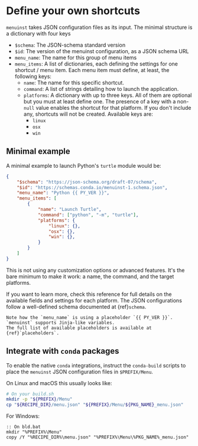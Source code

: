 # Define your own shortcuts

`menuinst` takes JSON configuration files as its input.
The minimal structure is a dictionary with four keys

- `$schema`: The JSON-schema standard version
- `$id`: The version of the menuinst configuration, as a JSON schema URL
- `menu_name`: The name for this group of menu items
- `menu_items`: A list of dictionaries, each defining the settings for one shortcut / menu item. Each menu item must define, at least, the following keys:
    - `name`: The name for this specific shortcut.
    - `command`: A list of strings detailing how to launch the application.
    - `platforms`: A dictionary with up to three keys. All of them are optional but you must at least define one. The presence of a key with a non-`null` value enables the shortcut for that platform. If you don't include any, shortcuts will not be created. Available keys are:
        - `linux`
        - `osx`
        - `win`

## Minimal example 

A minimal example to launch Python's `turtle` module would be:

```json
{
    "$schema": "https://json-schema.org/draft-07/schema",
    "$id": "https://schemas.conda.io/menuinst-1.schema.json",
    "menu_name": "Python {{ PY_VER }}",
    "menu_items": [
        {
            "name": "Launch Turtle",
            "command": ["python", "-m", "turtle"],
            "platforms": {
                "linux": {},
                "osx": {},
                "win": {},
            }
        }
    ]
}
```

This is not using any customization options or advanced features.
It's the bare minimum to make it work: a name, the command, and the target platforms.

If you want to learn more, check this reference for full details on the available fields and settings for each platform.
The JSON configurations follow a well-defined schema documented at {ref}`schema`.

```{tip}
Note how the `menu_name` is using a placeholder `{{ PY_VER }}`.
`menuinst` supports Jinja-like variables. 
The full list of available placeholders is available at {ref}`placeholders`.
```

## Integrate with `conda` packages

To enable the native `conda` integrations, instruct the `conda-build` scripts to place the `menuinst` JSON configuration files in `$PREFIX/Menu`.

On Linux and macOS this usually looks like:

```bash
# On your build.sh
mkdir -p "${PREFIX}/Menu"
cp "${RECIPE_DIR}/menu.json" "${PREFIX}/Menu/${PKG_NAME}_menu.json"
```

For Windows:

```batch
:: On bld.bat
mkdir "%PREFIX%\Menu"
copy /Y "%RECIPE_DIR%\menu.json" "%PREFIX%\Menu\%PKG_NAME%_menu.json"
```